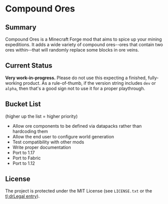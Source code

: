 # Compound Ores

## Summary

Compound Ores is a Minecraft Forge mod that aims to spice up your mining expeditions. It adds a wide variety of compound
ores--ores that contain two ores within--that will randomly replace some blocks in ore veins.

## Current Status

**Very work-in-progress.** Please do not use this expecting a finished, fully-working product. As a rule-of-thumb, if
the version string includes `dev` or `alpha`, then that's a good sign not to use it for a proper playthrough.

## Bucket List

(higher up the list = higher priority)

* Allow ore components to be defined via datapacks rather than hardcoding them
* Allow the end user to configure world generation
* Test compatibility with other mods
* Write proper documentation
* Port to 1.17
* Port to Fabric
* Port to 1.12

## License

The project is protected under the MIT License (see `LICENSE.txt` or the
[tl;drLegal entry](https://tldrlegal.com/license/mit-license)).